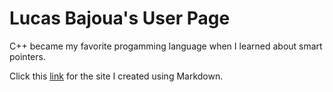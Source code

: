 # Lucas Bajoua's User Page

C++ became my favorite progamming language when I learned about smart pointers.

Click this [link](https://lucasbajoua.github.io/cse110-lab1/) for the site I created using Markdown.
